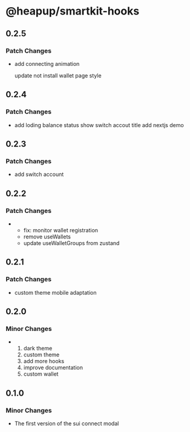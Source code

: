 # @heapup/smartkit-hooks

## 0.2.5

### Patch Changes

- add connecting animation

  update not install wallet page style

## 0.2.4

### Patch Changes

- add loding balance status
  show switch accout title
  add nextjs demo

## 0.2.3

### Patch Changes

- add switch account

## 0.2.2

### Patch Changes

- - fix: monitor wallet registration
  - remove useWallets
  - update useWalletGroups from zustand

## 0.2.1

### Patch Changes

- custom theme
  mobile adaptation

## 0.2.0

### Minor Changes

- 1. dark theme
  2. custom theme
  3. add more hooks
  4. improve documentation
  5. custom wallet

## 0.1.0

### Minor Changes

- The first version of the sui connect modal
